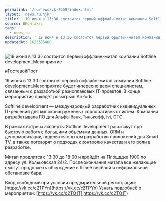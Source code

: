 ```yaml
---
permalink: '/ru/news/vk-7659/index.html'
layout: 'news.ru.njk'
title: ' 19 июня в 13:30 состоится первый оффлайн-митап компании Softline development.Мероприятие'
source: ВКонтакте
tags:
  - news_ru
description: ' 19 июня в 13:30 состоится первый оффлайн-митап компании Softline development.Мероприятие'
updatedAt: 1623596460
---
```

![ 19 июня в 13:30 состоится первый оффлайн-митап компании Softline development.Мероприятие](https://sun9-41.userapi.com/sun9-35/impg/JgrB208Wc-gPS5fbr03VrqYicO696F0Um1y7nw/IO5jfmRJZPk.jpg?size=1280x800&quality=96&sign=5df84447301d4598179a4b2f91fccedf&c_uniq_tag=ujy-WbPk7TBDf62jJr3q4w8q5FHfyeilD7iKabKLKKQ&type=album)

#ГостевойПост

19 июня в 13:30 состоится первый оффлайн-митап компании Softline development.Мероприятие будет интересно всем специалистам, связанным с разработкой разноплановых IT-проектов. В конце мероприятия пройдёт розыгрыш AirPods.

Softline development — международный разработчик индивидуальных IT-решений для высоконагруженных корпоративных систем. Компания разрабатывала ПО для Альфа-банк, Тинькофф, ivi, СТС.

В рамках встречи эксперты Softline development расскажут про быструю работу с большими объёмами данных, ORM и денормализации, поделятся опытом разработки приложений для Smart TV, а также поговорят о подходах к контролю качества и его роли в разработке.

Митап продлится с 13:30 до 18:00 и пройдёт на Площадке 1900 по адресу ул. Кольцовская 24/2. После окончания митапа все желающие смогут продолжить обсуждение в болеё весёлой и неформальной обстановке бара.

Вход свободный при условии предварительной регистрации: [https://vk.cc/c2TPYn](https://vk.cc/c2TPYn)
Узнать подробнеё о мероприятии: [https://vk.cc/c2TQ1T](https://vk.cc/c2TQ1T)
